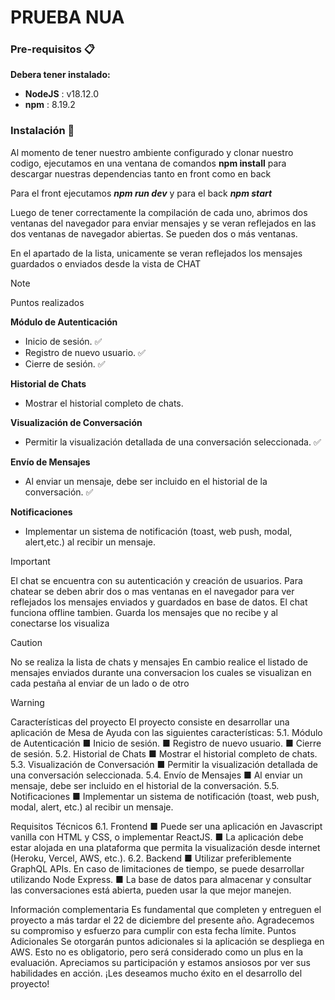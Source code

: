 # PRUEBA NUA

### Pre-requisitos 📋

**Debera tener instalado:**

- **NodeJS** : v18.12.0
- **npm** : 8.19.2

>

>

### Instalación 🔧

Al momento de tener nuestro ambiente configurado y clonar nuestro codigo, ejecutamos en una ventana
de comandos **npm install** para descargar nuestras dependencias tanto en front como en back

Para el front ejecutamos **_npm run dev_** y para el back **_npm start_**

Luego de tener correctamente la compilación de cada uno, abrimos dos ventanas del navegador para enviar mensajes
y se veran reflejados en las dos ventanas de navegador abiertas. Se pueden dos o más ventanas.

En el apartado de la lista, unicamente se veran reflejados los mensajes guardados o enviados desde la vista de CHAT

>

>

> [!NOTE]
> Puntos realizados

**Módulo de Autenticación**

- Inicio de sesión. ✅
- Registro de nuevo usuario. ✅
- Cierre de sesión. ✅

**Historial de Chats**

- Mostrar el historial completo de chats.

**Visualización de Conversación**

- Permitir la visualización detallada de una conversación seleccionada. ✅

**Envío de Mensajes**

- Al enviar un mensaje, debe ser incluido en el historial de la conversación. ✅

**Notificaciones**

- Implementar un sistema de notificación (toast, web push, modal, alert,etc.) al recibir un mensaje.

>

>

> [!IMPORTANT]
> El chat se encuentra con su autenticación y creación de usuarios.
> Para chatear se deben abrir dos o mas ventanas en el navegador para ver reflejados los mensajes enviados y guardados en base de datos.
> El chat funciona offline tambien. Guarda los mensajes que no recibe y al conectarse los visualiza

>

>

> [!CAUTION]
> No se realiza la lista de chats y mensajes
> En cambio realice el listado de mensajes enviados durante una conversacion los cuales se visualizan en cada pestaña al enviar de un lado o de otro

<!-- > [!TIP] -->
<!-- > [!IMPORTANT] -->
<!-- > [!WARNING] -->
<!-- > [!CAUTION] -->


> [!WARNING]
Características del proyecto
El proyecto consiste en desarrollar una aplicación de Mesa de Ayuda con las siguientes características:
5.1. Módulo de Autenticación
■ Inicio de sesión.
■ Registro de nuevo usuario.
■ Cierre de sesión.
5.2. Historial de Chats
■ Mostrar el historial completo de chats.
5.3. Visualización de Conversación
■ Permitir la visualización detallada de una conversación seleccionada.
5.4. Envío de Mensajes
■ Al enviar un mensaje, debe ser incluido en el historial de la conversación.
5.5. Notificaciones
■ Implementar un sistema de notificación (toast, web push, modal, alert, etc.) al recibir un mensaje.



Requisitos Técnicos
6.1. Frontend
■ Puede ser una aplicación en Javascript vanilla con HTML y CSS, o
implementar ReactJS.
■ La aplicación debe estar alojada en una plataforma que permita la
visualización desde internet (Heroku, Vercel, AWS, etc.).
6.2. Backend
■ Utilizar preferiblemente GraphQL APIs. En caso de limitaciones de
tiempo, se puede desarrollar utilizando Node Express.
■ La base de datos para almacenar y consultar las conversaciones está
abierta, pueden usar la que mejor manejen.



Información complementaria
Es fundamental que completen y entreguen el proyecto a más tardar el 22 de diciembre del presente año. Agradecemos su compromiso y esfuerzo para cumplir con esta fecha límite.
Puntos Adicionales
Se otorgarán puntos adicionales si la aplicación se despliega en AWS. Esto no es obligatorio, pero será considerado como un plus en la evaluación.
Apreciamos su participación y estamos ansiosos por ver sus habilidades en acción. ¡Les deseamos mucho éxito en el desarrollo del proyecto!
